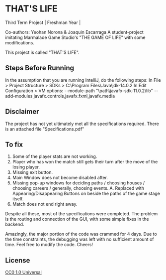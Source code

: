 # THAT'S LIFE
Third Term Project | Freshman Year | 

Co-authors: Yeohan Norona & Joaquin Escarraga 
A student-project imitating Marmalade Game Studio's 
"THE GAME OF LIFE" with some modifications.

This project is called "THAT'S LIFE". 

## Steps Before Running
In the assumption that you are running IntelliJ, do the following steps: 
  In File > Project Structure > SDKs > C:\Program Files\Java\jdk-14.0.2
  In Edit Configuration > VM options: --module-path "\path\javafx-sdk-11.0.2\lib" --add-modules javafx.controls,javafx.fxml,javafx.media

## Disclaimer
The project has not yet ultimately met all the specifications required.
There is an attached file "Specifications.pdf" 

## To fix 

1. Some of the player stats are not working.
2. Player who has won the match still gets their turn after the move of the losing player.
3. Missing exit button.
4. Main Window does not become disabled after.
5. Missing pop-up windows for deciding paths / choosing houses / choosing careers / generally, choosing events.
   A. Replaced with Appearing/Disappearing Buttons on beside the paths of the game stage itself.
6. Match does not end right away.


Despite all these, most of the specifications were completed. 
The problem is the routing and connection of the GUI, with some simple fixes in the backend.

Amazingly, the major portion of the code was crammed for 4 days. 
Due to the time constraints, the debugging was left with no sufficient amount of time.
Feel free to modify the code. Cheers! 

## License
[CC0 1.0 Universal](https://choosealicense.com/licenses/cc0-1.0/)

